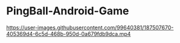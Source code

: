# PingBall-Android-Game

https://user-images.githubusercontent.com/99640381/187507670-405369d4-6c5d-468b-950d-0a679fdb9dca.mp4

